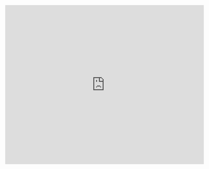 <iframe
  src="https://player.vimeo.com/video/{{ include.id }}?h=dbd52bfeff&color=c9ff23"
  width="640"
  height="512"
  frameborder="0"
  allow="fullscreen; picture-in-picture"
  allowfullscreen
>
</iframe>
